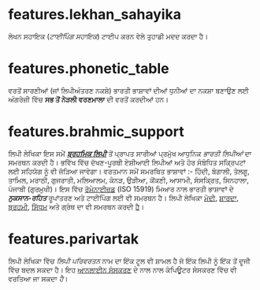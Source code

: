 # features.lekhan_sahayika

ਲੇਖਨ ਸਹਾਇਕ (_ਟਾਈਪਿੰਗ ਸਹਾਇਕ_) ਟਾਈਪ ਕਰਨ ਵੇਲੇ ਤੁਹਾਡੀ ਮਦਦ ਕਰਦਾ ਹੈ।

# features.phonetic_table

ਵਰਤੋਂ ਸਾਰਣੀਆਂ (ਜਾਂ ਲਿਪੀਅੰਤਰਣ ਨਕਸ਼ੇ) ਭਾਰਤੀ ਭਾਸ਼ਾਵਾਂ ਦੀਆਂ ਧੁਨੀਆਂ ਦਾ ਨਕਸ਼ਾ ਬਣਾਉਣ ਲਈ ਅੰਗਰੇਜ਼ੀ ਵਿੱਚ **ਸਭ ਤੋਂ ਨੇੜਲੀ ਵਰਣਮਾਲਾ** ਦੀ ਵਰਤੋਂ ਕਰਦੀਆਂ ਹਨ।

# features.brahmic_support

ਲਿਪੀ ਲੇਖਿਕਾ ਇਸ ਸਮੇਂ **_[ਬ੍ਰਹਮਿਕ ਲਿਪੀ](links:/langs/Brahmic)_** ਤੋਂ ਪ੍ਰਾਪਤ ਸਾਰੀਆਂ ਪ੍ਰਮੁੱਖ ਆਧੁਨਿਕ _ਭਾਰਤੀ ਲਿਪੀਆਂ_ ਦਾ ਸਮਰਥਨ ਕਰਦੀ ਹੈ। ਭਵਿੱਖ ਵਿੱਚ ਦੱਖਣ-ਪੂਰਬੀ ਏਸ਼ੀਆਈ ਲਿਪੀਆਂ ਅਤੇ ਹੋਰ ਸੰਬੰਧਿਤ ਸਕ੍ਰਿਪਟਾਂ ਲਈ ਸਹਿਯੋਗ ਨੂੰ ਵੀ ਜੋੜਿਆ ਜਾਵੇਗਾ। ਵਰਤਮਾਨ ਸਮੇਂ ਸਮਰਥਿਤ ਭਾਸ਼ਾਵਾਂ :- ਹਿੰਦੀ, ਬੰਗਾਲੀ, ਤੇਲਗੂ, ਤਾਮਿਲ, ਮਰਾਠੀ, ਗੁਜਰਾਤੀ, ਮਲਿਆਲਮ, ਕੰਨੜ, ਉੜੀਆ, ਕੋਂਕਣੀ, ਆਸਾਮੀ, ਸੰਸਕ੍ਰਿਤ, ਸਿਨਹਾਲਾ, ਪੰਜਾਬੀ (ਗੁਰਮੁਖੀ)। ਇਸ ਵਿੱਚ [ਰੋਮੇਨਾਈਜ਼ਡ](links:/langs/Romanized) (ISO 15919) ਮਿਆਰ ਨਾਲ ਭਾਰਤੀ ਭਾਸ਼ਾਵਾਂ ਦੇ **_ਨੁਕਸਾਨ-ਰਹਿਤ_** ਰੂਪਾਂਤਰਣ ਅਤੇ ਟਾਈਪਿੰਗ ਲਈ ਵੀ ਸਮਰਥਨ ਹੈ। ਲਿਪੀ ਲੇਖਿਕਾ [ਮੋਦੀ](links:/langs/Modi), [ਸ਼ਾਰਦਾ](links:/langs/Sharada), [ਬ੍ਰਹਮੀ](links:/langs/Brahmi), [ਸਿੱਧਮ](links:/langs/Siddham) ਅਤੇ ਗ੍ਰੰਥ ਦਾ ਵੀ ਸਮਰਥਨ ਕਰਦੀ [ਹੈ](links:/langs/Granth)।

# features.parivartak

ਲਿਪੀ ਲੇਖਿਕਾ ਵਿੱਚ _ਲਿਪੀ ਪਰਿਵਰਤਨ_ ਨਾਮ ਦਾ ਇੱਕ ਟੂਲ ਵੀ ਸ਼ਾਮਲ ਹੈ ਜੋ ਇੱਕ ਲਿਪੀ ਨੂੰ ਇੱਕ ਤੋਂ ਦੂਜੀ ਵਿੱਚ ਬਦਲ ਸਕਦਾ ਹੈ। ਇਹ [ਆਨਲਾਈਨ ਸੰਸਕਰਣ](links:/mukhya/web_app) ਦੇ ਨਾਲ ਨਾਲ ਕੰਪਿਊਟਰ ਸੰਸਕਰਣ ਵਿੱਚ ਵੀ ਵਰਤਿਆ ਜਾ ਸਕਦਾ _ਹੈ_।
